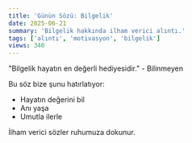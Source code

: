 ```yaml
---
title: 'Günün Sözü: Bilgelik'
date: 2025-06-21
summary: 'Bilgelik hakkında ilham verici alıntı.'
tags: ['alıntı', 'motivasyon', 'bilgelik']
views: 340
---
```


"Bilgelik hayatın en değerli hediyesidir." - Bilinmeyen

Bu söz bize şunu hatırlatıyor:
- Hayatın değerini bil
- Anı yaşa
- Umutla ilerle

İlham verici sözler ruhumuza dokunur.